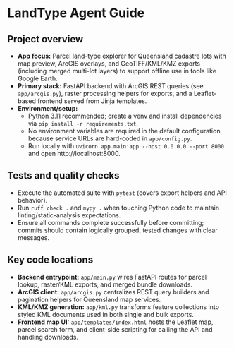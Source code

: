 # LandType Agent Guide

## Project overview
- **App focus:** Parcel land-type explorer for Queensland cadastre lots with map preview, ArcGIS overlays, and GeoTIFF/KML/KMZ exports (including merged multi-lot layers) to support offline use in tools like Google Earth.
- **Primary stack:** FastAPI backend with ArcGIS REST queries (see `app/arcgis.py`), raster processing helpers for exports, and a Leaflet-based frontend served from Jinja templates.
- **Environment/setup:**
  - Python 3.11 recommended; create a venv and install dependencies via `pip install -r requirements.txt`.
  - No environment variables are required in the default configuration because service URLs are hard-coded in `app/config.py`.
  - Run locally with `uvicorn app.main:app --host 0.0.0.0 --port 8000` and open http://localhost:8000.

## Tests and quality checks
- Execute the automated suite with `pytest` (covers export helpers and API behavior).
- Run `ruff check .` and `mypy .` when touching Python code to maintain linting/static-analysis expectations.
- Ensure all commands complete successfully before committing; commits should contain logically grouped, tested changes with clear messages.

## Key code locations
- **Backend entrypoint:** `app/main.py` wires FastAPI routes for parcel lookup, raster/KML exports, and merged bundle downloads.
- **ArcGIS client:** `app/arcgis.py` centralizes REST query builders and pagination helpers for Queensland map services.
- **KML/KMZ generation:** `app/kml.py` transforms feature collections into styled KML documents used in both single and bulk exports.
- **Frontend map UI:** `app/templates/index.html` hosts the Leaflet map, parcel search form, and client-side scripting for calling the API and handling downloads.

